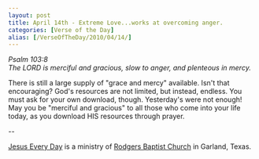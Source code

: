 ```yaml
---
layout: post
title: April 14th - Extreme Love...works at overcoming anger.
categories: [Verse of the Day]
alias: [/VerseOfTheDay/2010/04/14/]
---
```


_Psalm 103:8  
The LORD is merciful and gracious, slow to anger, and plenteous in
mercy._

There is still a large supply of "grace and mercy" available. Isn't
that encouraging? God's resources are not limited, but instead,
endless. You must ask for your own download, though. Yesterday's were
not enough! May you be "merciful and gracious" to all those who come
into your life today, as you download HIS resources through prayer.

 --

<a href=http://jesuseveryday.net>Jesus Every Day</a> is a ministry of <a href=http://rodgersbaptist.net>Rodgers Baptist Church</a> in Garland, Texas.
